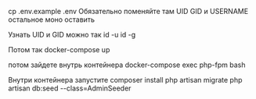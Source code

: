 cp .env.example .env
Обязательно поменяйте там UID GID и USERNAME остальное моно оставить

Узнать UID и GID можно так
id -u
id -g

Потом так
docker-compose up

потом зайдете внутрь контейнера
docker-compose exec php-fpm bash

Внутри контейнера запустите
composer install
php artisan migrate
php artisan db:seed --class=AdminSeeder
